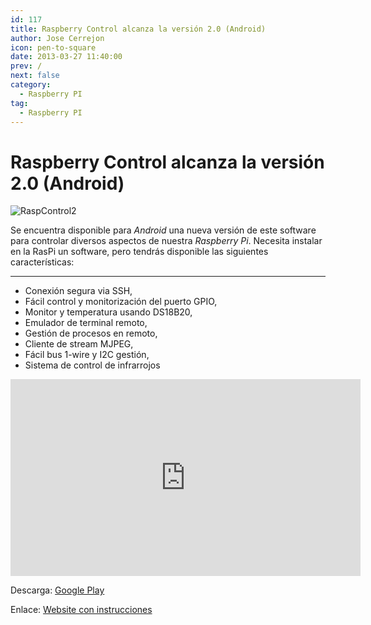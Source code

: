 ```yaml
---
id: 117
title: Raspberry Control alcanza la versión 2.0 (Android)
author: Jose Cerrejon
icon: pen-to-square
date: 2013-03-27 11:40:00
prev: /
next: false
category:
  - Raspberry PI
tag:
  - Raspberry PI
---
```


# Raspberry Control alcanza la versión 2.0 (Android)

![RaspControl2](/images/raspberry_control_2.jpg)

Se encuentra disponible para *Android* una nueva versión de este software para controlar diversos aspectos de nuestra *Raspberry Pi*. Necesita instalar en la RasPi un software, pero tendrás disponible las siguientes características:

- - -

* Conexión segura via SSH,
* Fácil control y monitorización del puerto GPIO,
* Monitor y temperatura usando DS18B20,
* Emulador de terminal remoto,
* Gestión de procesos en remoto,
* Cliente de stream MJPEG,
* Fácil bus 1-wire y I2C gestión,
* Sistema de control de infrarrojos

<iframe width="560" height="315" src="http://www.youtube.com/embed/CQX_3g62is4" frameborder="0" allowfullscreen></iframe>


Descarga: [Google Play](https://play.google.com/store/apps/details?id=com.skalski.raspberry.control)

Enlace: [Website con instrucciones](http://lukasz-skalski.com/index.php/projekty-inne/raspberry-control-control-raspberry-pi-with-your-android-device.html)